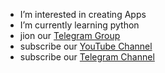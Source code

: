 - I’m interested in creating Apps
- I’m currently learning python
- jion our <a href="https://t.me/matrix_developer">Telegram Group</a>
- subscribe our <a href="https://youtube.com/@matrixcri">YouTube Channel</a>
- subscribe our <a href="https://t.me/matrixcriappdevelopment">Telegram Channel</a>

<!---
kuttahaitu/kuttahaitu is a ✨ special ✨ repository because its `README.md` (this file) appears on your GitHub profile.
You can click the Preview link to take a look at your changes.
--->
